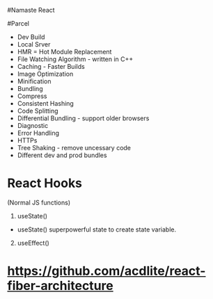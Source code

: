 #Namaste React


#Parcel
- Dev Build
- Local Srver
- HMR = Hot Module Replacement
- File Watching Algorithm - written in C++
- Caching - Faster Builds
- Image Optimization
- Minification
- Bundling
- Compress
- Consistent Hashing
- Code Splitting
- Differential Bundling - support older browsers
- Diagnostic
- Error Handling
- HTTPs
- Tree Shaking - remove uncessary code
- Different dev and prod bundles


# React Hooks
(Normal JS functions)

1. useState()
- useState() superpowerful state to create state variable.
2. useEffect()


# https://github.com/acdlite/react-fiber-architecture
